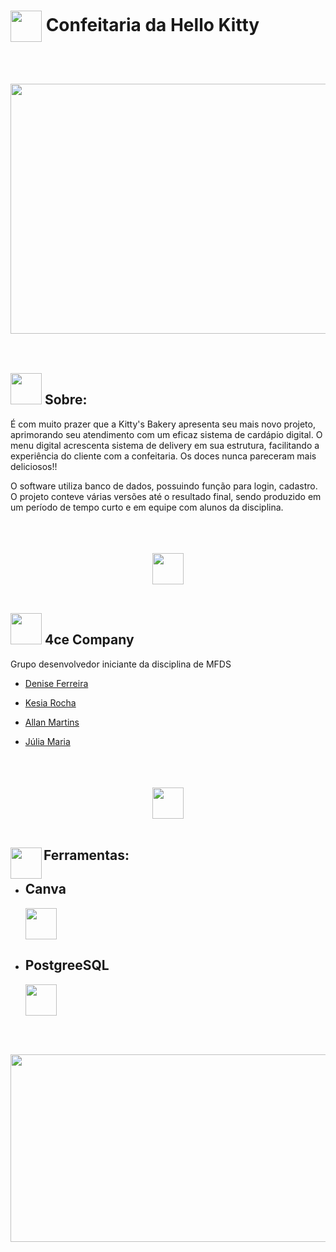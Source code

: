 
 # <img align = "center" src="https://github.com/DeniseFer/Kitty-s-MFDS/assets/124710256/3563a620-616c-471b-bf32-bb2f28e5facb" width ="50"> Confeitaria da Hello Kitty  



 <br> </br>

<div align= center>


<img height = 400 width = 800 src= "https://github.com/DeniseFer/Kitty-s-MFDS/assets/124710256/79286eb7-d713-4705-811f-5ba15a7d5e9a"/>


</div>
<br>
</br>



## <img src="https://github.com/DeniseFer/Kitty-s-MFDS/assets/124710256/9a0cc89b-0b50-43f6-8b86-f684dbcaeeb4" width="50"><b> Sobre: </b>

<p> É com muito prazer que a Kitty's Bakery apresenta seu mais novo projeto, aprimorando seu atendimento com um eficaz sistema de cardápio digital. O menu digital acrescenta sistema de delivery em sua estrutura, facilitando a experiência do cliente com a confeitaria. Os doces nunca pareceram mais deliciosos!! 
</p>
<p>  O software utiliza banco de dados, possuindo função para login, cadastro. O projeto conteve várias versões até o resultado final, sendo produzido em um período de tempo curto e em equipe com alunos da disciplina.</p>

<div align = "center">
<br> </br>
<br> <img width = 50 src =  "https://i.pinimg.com/originals/88/f6/47/88f647c072710a9b9e5bf84c5382d4e4.png" </br>
<br> </br>
</div>

## <img src="https://github.com/DeniseFer/Kitty-s-MFDS/assets/124710256/9a0cc89b-0b50-43f6-8b86-f684dbcaeeb4" width="50"><b> 4ce Company </b>
<p> Grupo desenvolvedor iniciante da disciplina de MFDS</p>


* [Denise Ferreira](https://github.com/DeniseFer)
  
* [Kesia Rocha](https://github.com/KesiaRocha)
 

* [Allan Martins](https://github.com/Allan-Drip)

* [Júlia Maria](https://github.com/Julia-maria56)
  
 

<div align = "center">
<br> </br>
<br> <img width = 50 src =  "https://i.pinimg.com/originals/88/f6/47/88f647c072710a9b9e5bf84c5382d4e4.png" </br>
<br> </br>
</div>

 ## <img align="left" src="https://media2.giphy.com/media/QssGEmpkyEOhBCb7e1/giphy.gif?cid=ecf05e47a0n3gi1bfqntqmob8g9aid1oyj2wr3ds3mg700bl&rid=giphy.gif" width ="50">Ferramentas:
  
 
  * ## Canva
    <img src="https://github.com/Wladison-Maciel/AplicativoCalculadora/assets/124710256/214990a1-f590-4f9b-ade4-fb82f5eaaace" width="50">
  
  * ## PostgreeSQL
     <img src="https://github.com/Wladison-Maciel/AplicativoCalculadora/assets/124710256/4a2e15ef-3e49-4f6f-b47f-8da666f3fc9b" width="50">

<br> </br>

<img width = 1000 height = 300 src = "https://i.pinimg.com/736x/58/6f/bd/586fbd472243f3cef50b8d9afc77b71f.jpg">
